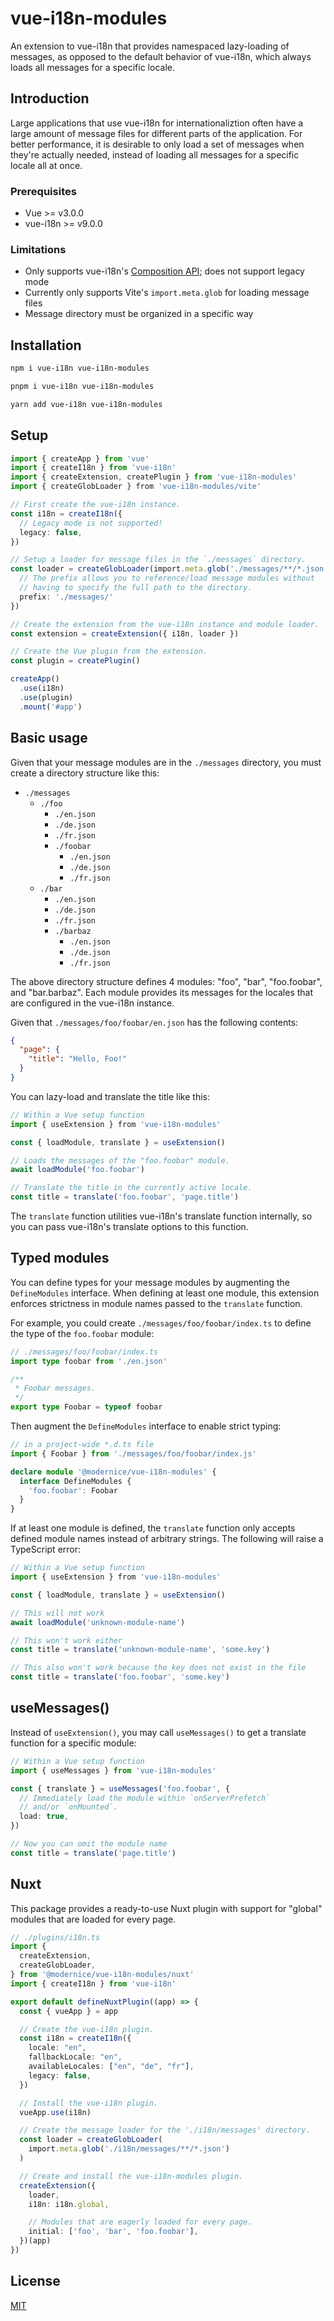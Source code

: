 # vue-i18n-modules

An extension to vue-i18n that provides namespaced lazy-loading of messages, as
opposed to the default behavior of vue-i18n, which always loads all messages for
a specific locale.

## Introduction

Large applications that use vue-i18n for internationaliztion often have a large
amount of message files for different parts of the application. For better
performance, it is desirable to only load a set of messages when they're
actually needed, instead of loading all messages for a specific locale all at
once.

### Prerequisites

- Vue >= v3.0.0
- vue-i18n >= v9.0.0

### Limitations

- Only supports vue-i18n's [Composition API](https://vue-i18n.intlify.dev/guide/advanced/composition.html); does not support legacy mode
- Currently only supports Vite's `import.meta.glob` for loading message files
- Message directory must be organized in a specific way

## Installation

```sh
npm i vue-i18n vue-i18n-modules

pnpm i vue-i18n vue-i18n-modules

yarn add vue-i18n vue-i18n-modules
```

## Setup

```ts
import { createApp } from 'vue'
import { createI18n } from 'vue-i18n'
import { createExtension, createPlugin } from 'vue-i18n-modules'
import { createGlobLoader } from 'vue-i18n-modules/vite'

// First create the vue-i18n instance.
const i18n = createI18n({
  // Legacy mode is not supported!
  legacy: false,
})

// Setup a loader for message files in the `./messages` directory.
const loader = createGlobLoader(import.meta.glob('./messages/**/*.json'), {
  // The prefix allows you to reference/load message modules without
  // having to specify the full path to the directory.
  prefix: './messages/'
})

// Create the extension from the vue-i18n instance and module loader.
const extension = createExtension({ i18n, loader })

// Create the Vue plugin from the extension.
const plugin = createPlugin()

createApp()
  .use(i18n)
  .use(plugin)
  .mount('#app')
```

## Basic usage

Given that your message modules are in the `./messages` directory, you must
create a directory structure like this:

- `./messages`
  - `./foo`
    - `./en.json`
    - `./de.json`
    - `./fr.json`
    - `./foobar`
      - `./en.json`
      - `./de.json`
      - `./fr.json`
  - `./bar`
    - `./en.json`
    - `./de.json`
    - `./fr.json`
    - `./barbaz`
      - `./en.json`
      - `./de.json`
      - `./fr.json`

The above directory structure defines 4 modules: "foo", "bar", "foo.foobar", and
"bar.barbaz". Each module provides its messages for the locales that are configured
in the vue-i18n instance.

Given that `./messages/foo/foobar/en.json` has the following contents:

```json
{
  "page": {
    "title": "Hello, Foo!"
  }
}
```

You can lazy-load and translate the title like this:

```ts
// Within a Vue setup function
import { useExtension } from 'vue-i18n-modules'

const { loadModule, translate } = useExtension()

// Loads the messages of the "foo.foobar" module.
await loadModule('foo.foobar')

// Translate the title in the currently active locale.
const title = translate('foo.foobar', 'page.title')
```

The `translate` function utilities vue-i18n's translate function internally,
so you can pass vue-i18n's translate options to this function.

## Typed modules

You can define types for your message modules by augmenting the `DefineModules`
interface. When defining at least one module, this extension enforces strictness
in module names passed to the `translate` function.

For example, you could create `./messages/foo/foobar/index.ts` to define the
type of the `foo.foobar` module:

```ts
// ./messages/foo/foobar/index.ts
import type foobar from './en.json'

/**
 * Foobar messages.
 */
export type Foobar = typeof foobar
```

Then augment the `DefineModules` interface to enable strict typing:

```ts
// in a project-wide *.d.ts file
import { Foobar } from './messages/foo/foobar/index.js'

declare module '@modernice/vue-i18n-modules' {
  interface DefineModules {
    'foo.foobar': Foobar
  }
}
```

If at least one module is defined, the `translate` function only accepts defined
module names instead of arbitrary strings. The following will raise a TypeScript
error:

```ts
// Within a Vue setup function
import { useExtension } from 'vue-i18n-modules'

const { loadModule, translate } = useExtension()

// This will not work
await loadModule('unknown-module-name')

// This won't work either
const title = translate('unknown-module-name', 'some.key')

// This also won't work because the key does not exist in the file
const title = translate('foo.foobar', 'some.key')
```

## useMessages()

Instead of `useExtension()`, you may call `useMessages()` to get a translate
function for a specific module:

```ts
// Within a Vue setup function
import { useMessages } from 'vue-i18n-modules'

const { translate } = useMessages('foo.foobar', {
  // Immediately load the module within `onServerPrefetch`
  // and/or `onMounted`.
  load: true,
})

// Now you can omit the module name
const title = translate('page.title')
```

## Nuxt

This package provides a ready-to-use Nuxt plugin with support for "global"
modules that are loaded for every page.

```ts
// ./plugins/i18n.ts
import {
  createExtension,
  createGlobLoader,
} from '@modernice/vue-i18n-modules/nuxt'
import { createI18n } from 'vue-i18n'

export default defineNuxtPlugin((app) => {
  const { vueApp } = app

  // Create the vue-i18n plugin.
  const i18n = createI18n({
    locale: "en",
    fallbackLocale: "en",
    availableLocales: ["en", "de", "fr"],
    legacy: false,
  })

  // Install the vue-i18n plugin.
  vueApp.use(i18n)

  // Create the message loader for the './i18n/messages' directory.
  const loader = createGlobLoader(
    import.meta.glob('./i18n/messages/**/*.json')
  )

  // Create and install the vue-i18n-modules plugin.
  createExtension({
    loader,
    i18n: i18n.global,

    // Modules that are eagerly loaded for every page.
    initial: ['foo', 'bar', 'foo.foobar'],
  })(app)
})
```

## License

[MIT](./LICENSE)
